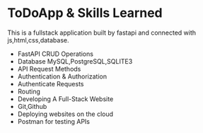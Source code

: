 # ToDoApp & Skills Learned
This is a fullstack application built by fastapi and connected with js,html,css,database.

* FastAPI CRUD Operations
* Database MySQL,PostgreSQL,SQLITE3
* API Request Methods
* Authentication & Authorization
* Authenticate Requests
* Routing
* Developing A Full-Stack Website
* Git,Github
* Deploying websites on the cloud
* Postman for testing APIs
